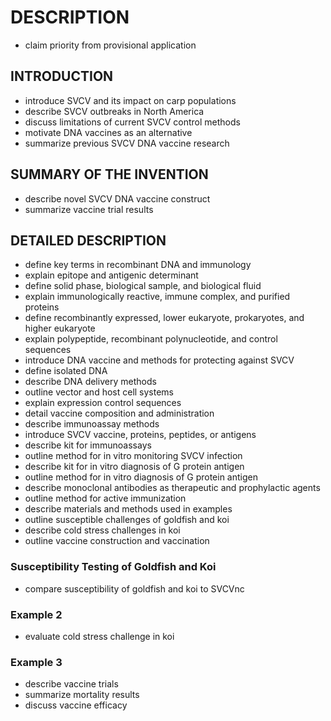 # DESCRIPTION

- claim priority from provisional application

## INTRODUCTION

- introduce SVCV and its impact on carp populations
- describe SVCV outbreaks in North America
- discuss limitations of current SVCV control methods
- motivate DNA vaccines as an alternative
- summarize previous SVCV DNA vaccine research

## SUMMARY OF THE INVENTION

- describe novel SVCV DNA vaccine construct
- summarize vaccine trial results

## DETAILED DESCRIPTION

- define key terms in recombinant DNA and immunology
- explain epitope and antigenic determinant
- define solid phase, biological sample, and biological fluid
- explain immunologically reactive, immune complex, and purified proteins
- define recombinantly expressed, lower eukaryote, prokaryotes, and higher eukaryote
- explain polypeptide, recombinant polynucleotide, and control sequences
- introduce DNA vaccine and methods for protecting against SVCV
- define isolated DNA
- describe DNA delivery methods
- outline vector and host cell systems
- explain expression control sequences
- detail vaccine composition and administration
- describe immunoassay methods
- introduce SVCV vaccine, proteins, peptides, or antigens
- describe kit for immunoassays
- outline method for in vitro monitoring SVCV infection
- describe kit for in vitro diagnosis of G protein antigen
- outline method for in vitro diagnosis of G protein antigen
- describe monoclonal antibodies as therapeutic and prophylactic agents
- outline method for active immunization
- describe materials and methods used in examples
- outline susceptible challenges of goldfish and koi
- describe cold stress challenges in koi
- outline vaccine construction and vaccination

### Susceptibility Testing of Goldfish and Koi

- compare susceptibility of goldfish and koi to SVCVnc

### Example 2

- evaluate cold stress challenge in koi

### Example 3

- describe vaccine trials
- summarize mortality results
- discuss vaccine efficacy

